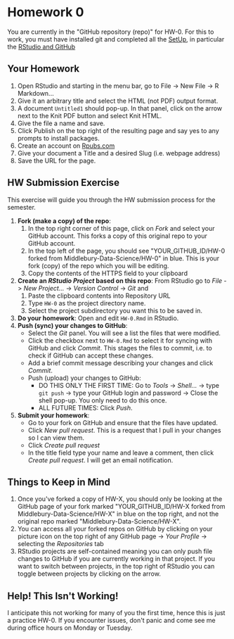 # Homework 0

You are currently in the "GitHub repository (repo)" for HW-0. For this to work, you must have installed git and completed all the [SetUp](https://github.com/Middlebury-Data-Science/SetUp), in particular the [RStudio and GitHub](https://github.com/Middlebury-Data-Science/SetUp#rstudio-and-github)



## Your Homework

1. Open RStudio and starting in the menu bar, go to File -> New File -> R Markdown...
1. Give it an arbitrary title and select the HTML (not PDF) output format.
1. A document `Untitled1` should pop-up. In that panel, click on the arrow next to the Knit PDF button and select Knit HTML.
1. Give the file a name and save.
1. Click Publish on the top right of the resulting page and say yes to any prompts to install packages.
2. Create an account on [Rpubs.com](http://rpubs.com/)
3. Give your document a Title and a desired Slug (i.e. webpage address)
4. Save the URL for the page.



## HW Submission Exercise

This exercise will guide you through the HW submission process for the semester. 

1. **Fork (make a copy) of the repo**:
    1. In the top right corner of this page, click on *Fork* and select your GitHub account. This forks a copy of this original repo to your GitHub account.
    1. In the top left of the page, you should see "YOUR_GITHUB_ID/HW-0 forked from Middlebury-Data-Science/HW-0" in blue. This is your fork (copy) of the repo which you will be editing.
    1. Copy the contents of the HTTPS field to your clipboard
1. **Create an *RStudio Project* based on this repo**: From RStudio go to *File* -> *New Project...* -> *Version Control* -> *Git* and 
    1. Paste the clipboard contents into Repository URL
    2. Type `HW-0` as the project directory name.
    3. Select the project subdirectory you want this to be saved in.
1. **Do your homework**: Open and edit `HW-0.Rmd` in RStudio. 
1. **Push (sync) your changes to GitHub**:
    + Select the *Git* panel. You will see a list the files that were modified.
    + Click the checkbox next to `HW-0.Rmd` to select it for syncing with GitHub and click *Commit*. This stages the files to commit, i.e. to check if GitHub can accept these changes.
    + Add a brief commit message describing your changes and click *Commit*.
    + Push (upload) your changes to GitHub:
        + DO THIS ONLY THE FIRST TIME: Go to *Tools* -> *Shell...* -> type `git push` -> type your GitHub login and password -> Close the shell pop-up.  You only need to do this once.
        + ALL FUTURE TIMES: Click *Push*.
1. **Submit your homework**:
    + Go to your fork on GitHub and ensure that the files have updated.
    + Click *New pull request*. This is a request that I pull in your changes so I can view them.
    + Click *Create pull request*
    + In the title field type your name and leave a comment, then click *Create pull request*. I will get an email notification.



## Things to Keep in Mind

1. Once you've forked a copy of HW-X, you should only be looking at the GitHub page of your fork marked "YOUR_GITHUB_ID/HW-X forked from Middlebury-Data-Science/HW-X" in blue on the top right, and not the original repo marked "Middlebury-Data-Science/HW-X".
1. You can access all your forked repos on GitHub by clicking on your picture icon on the top right of any GitHub page -> *Your Profile* -> selecting the *Repositories* tab
1. RStudio projects are self-contained meaning you can only push file changes to GitHub if you are currently working in that project. If you want to switch between projects, in the top right of RStudio you can toggle between projects by clicking on the arrow. 


## Help! This Isn't Working!

I anticipate this not working for many of you the first time, hence this is just a practice HW-0. If you encounter issues, don't panic and come see me during office hours on Monday or Tuesday.
